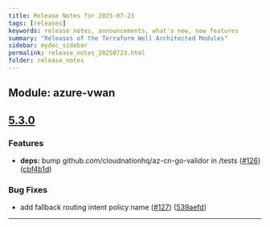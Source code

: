 ```yaml
---
title: Release Notes for 2025-07-23
tags: [releases]
keywords: release notes, announcements, what's new, new features
summary: "Releases of the Terraform Well Architected Modules"
sidebar: mydoc_sidebar
permalink: release_notes_20250723.html
folder: release_notes
---
```


## Module: azure-vwan
## [5.3.0](https://github.com/CloudNationHQ/terraform-azure-vwan/releases/tag/v5.3.0)


### Features

* **deps:** bump github.com/cloudnationhq/az-cn-go-validor in /tests ([#126](https://github.com/CloudNationHQ/terraform-azure-vwan/issues/126)) ([cbf4b1d](https://github.com/CloudNationHQ/terraform-azure-vwan/commit/cbf4b1d81a17926abb88756dd02b0eab7232bd9c))


### Bug Fixes

* add fallback routing intent policy name ([#127](https://github.com/CloudNationHQ/terraform-azure-vwan/issues/127)) ([539aefd](https://github.com/CloudNationHQ/terraform-azure-vwan/commit/539aefd4b419ccdc441a3b9893a9f5fbc83a4882))

---

